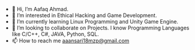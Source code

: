 - 👋 Hi, I’m Aafaq Ahmad.
- 👀 I’m interested in Ethical Hacking and Game Development.
- 🌱 I’m currently learning Linux Programming and Unity Game Engine.
- 💞️ I’m looking to collaborate on Projects. I know Programming Languages like C/C++, C#, JAVA, Python, SQL.
- 📫 How to reach me aaansari18mzp@gmail.com

<!---
AAA1999mzp/AAA1999mzp is a ✨ special ✨ repository because its `README.md` (this file) appears on your GitHub profile.
You can click the Preview link to take a look at your changes.
--->
